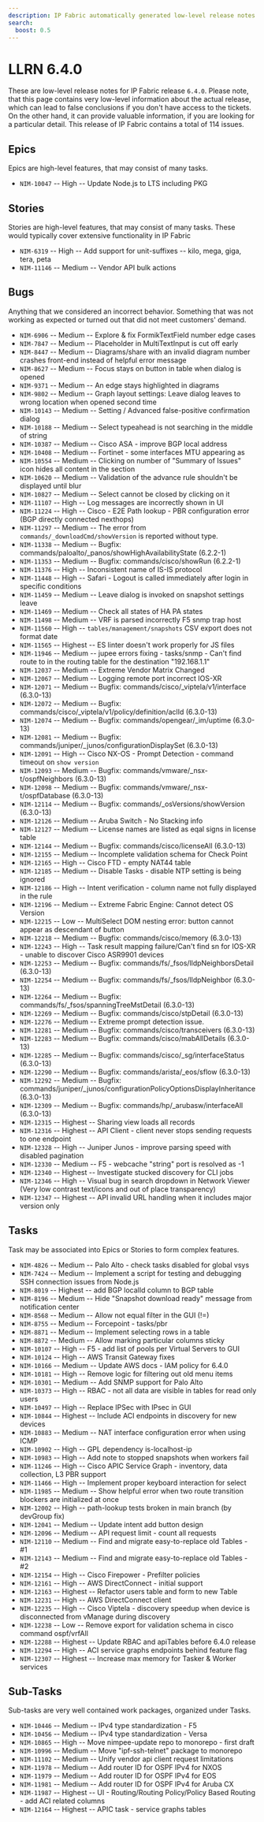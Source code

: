 ```yaml
---
description: IP Fabric automatically generated low-level release notes for version 6.4.0.
search:
  boost: 0.5
---
```


# LLRN 6.4.0

These are low-level release notes for IP Fabric release `6.4.0`. Please note, that this page contains very low-level information about the actual release, which can lead to false conclusions if you don't have access to the tickets. On the other hand, it can provide valuable information, if you are looking for a particular detail. This release of IP Fabric contains a total of 114 issues.

## Epics

Epics are high-level features, that may consist of many tasks.

- `NIM-10047` -- High -- Update Node.js to LTS including PKG

## Stories

Stories are high-level features, that may consist of many tasks. These would typically cover extensive functionality in IP Fabric

- `NIM-6319` -- High -- Add support for unit-suffixes -- kilo, mega, giga, tera, peta
- `NIM-11146` -- Medium -- Vendor API bulk actions

## Bugs

Anything that we considered an incorrect behavior. Something that was not working as expected or turned out that did not meet customers' demand.

- `NIM-6906` -- Medium -- Explore & fix FormikTextField number edge cases
- `NIM-7847` -- Medium -- Placeholder in MultiTextInput is cut off early
- `NIM-8447` -- Medium -- Diagrams/share with an invalid diagram number crashes front-end instead of helpful error message
- `NIM-8627` -- Medium -- Focus stays on button in table when dialog is opened
- `NIM-9371` -- Medium -- An edge stays highlighted in diagrams
- `NIM-9802` -- Medium -- Graph layout settings: Leave dialog leaves to wrong location when opened second time
- `NIM-10143` -- Medium -- Setting / Advanced false-positive confirmation dialog
- `NIM-10188` -- Medium -- Select typeahead is not searching in the middle of string
- `NIM-10387` -- Medium -- Cisco ASA - improve BGP local address
- `NIM-10408` -- Medium -- Fortinet - some interfaces MTU appearing as <empty>
- `NIM-10554` -- Medium -- Clicking on number of "Summary of Issues" icon hides all content in the section
- `NIM-10620` -- Medium -- Validation of the advance rule shouldn't be displayed until blur
- `NIM-10827` -- Medium -- Select cannot be closed by clicking on it
- `NIM-11107` -- High -- Log messages are incorrectly shown in UI
- `NIM-11224` -- High -- Cisco - E2E Path lookup - PBR configuration error (BGP directly connected nexthops)
- `NIM-11297` -- Medium -- The error from `commands/_downloadCmd/showVersion` is reported without type.
- `NIM-11338` -- Medium -- Bugfix: commands/paloalto/_panos/showHighAvailabilityState (6.2.2-1)
- `NIM-11353` -- Medium -- Bugfix: commands/cisco/showRun (6.2.2-1)
- `NIM-11376` -- High -- Inconsistent name of IS-IS protocol
- `NIM-11448` -- High -- Safari - Logout is called immediately after login in specific conditions
- `NIM-11459` -- Medium -- Leave dialog is invoked on snapshot settings leave
- `NIM-11469` -- Medium -- Check all states of HA PA states
- `NIM-11498` -- Medium -- VRF is parsed incorrectly F5 snmp trap host
- `NIM-11560` -- High -- `tables/management/snapshots` CSV export does not format date
- `NIM-11565` -- Highest -- ES linter doesn't work properly for JS files
- `NIM-11946` -- Medium -- jupee errors fixing - tasks/snmp - Can't find route to in the routing table for the destination "192.168.1.1"
- `NIM-12037` -- Medium -- Extreme Vendor Matrix Changed
- `NIM-12067` -- Medium -- Logging remote port incorrect IOS-XR
- `NIM-12071` -- Medium -- Bugfix: commands/cisco/_viptela/v1/interface (6.3.0-13)
- `NIM-12072` -- Medium -- Bugfix: commands/cisco/_viptela/v1/policy/definition/aclId (6.3.0-13)
- `NIM-12074` -- Medium -- Bugfix: commands/opengear/_im/uptime (6.3.0-13)
- `NIM-12081` -- Medium -- Bugfix: commands/juniper/_junos/configurationDisplaySet (6.3.0-13)
- `NIM-12091` -- High -- Cisco NX-OS - Prompt Detection - command timeout on `show version`
- `NIM-12093` -- Medium -- Bugfix: commands/vmware/_nsx-t/ospfNeighbors (6.3.0-13)
- `NIM-12098` -- Medium -- Bugfix: commands/vmware/_nsx-t/ospfDatabase (6.3.0-13)
- `NIM-12114` -- Medium -- Bugfix: commands/_osVersions/showVersion (6.3.0-13)
- `NIM-12126` -- Medium -- Aruba Switch - No Stacking info
- `NIM-12127` -- Medium -- License names are listed as eqal signs in license table
- `NIM-12144` -- Medium -- Bugfix: commands/cisco/licenseAll (6.3.0-13)
- `NIM-12155` -- Medium -- Incomplete validation schema for Check Point
- `NIM-12165` -- High -- Cisco FTD - empty NAT44 table
- `NIM-12185` -- Medium -- Disable Tasks - disable NTP setting is being ignored
- `NIM-12186` -- High -- Intent verification - column name not fully displayed in the rule
- `NIM-12196` -- Medium -- Extreme Fabric Engine: Cannot detect OS Version
- `NIM-12215` -- Low -- MultiSelect DOM nesting error: button cannot appear as descendant of button
- `NIM-12218` -- Medium -- Bugfix: commands/cisco/memory (6.3.0-13)
- `NIM-12243` -- High -- Task result mapping failure/Can't find sn for IOS-XR - unable to discover Cisco ASR9901 devices
- `NIM-12253` -- Medium -- Bugfix: commands/fs/_fsos/lldpNeighborsDetail (6.3.0-13)
- `NIM-12254` -- Medium -- Bugfix: commands/fs/_fsos/lldpNeighbor (6.3.0-13)
- `NIM-12264` -- Medium -- Bugfix: commands/fs/_fsos/spanningTreeMstDetail (6.3.0-13)
- `NIM-12269` -- Medium -- Bugfix: commands/cisco/stpDetail (6.3.0-13)
- `NIM-12276` -- Medium -- Extreme prompt detection issue.
- `NIM-12281` -- Medium -- Bugfix: commands/cisco/transceivers (6.3.0-13)
- `NIM-12283` -- Medium -- Bugfix: commands/cisco/mabAllDetails (6.3.0-13)
- `NIM-12285` -- Medium -- Bugfix: commands/cisco/_sg/interfaceStatus (6.3.0-13)
- `NIM-12290` -- Medium -- Bugfix: commands/arista/_eos/sflow (6.3.0-13)
- `NIM-12292` -- Medium -- Bugfix: commands/juniper/_junos/configurationPolicyOptionsDisplayInheritance (6.3.0-13)
- `NIM-12309` -- Medium -- Bugfix: commands/hp/_arubasw/interfaceAll (6.3.0-13)
- `NIM-12315` -- Highest -- Sharing view loads all records
- `NIM-12316` -- Highest -- API Client - client never stops sending requests to one endpoint
- `NIM-12328` -- High -- Juniper Junos - improve parsing speed with disabled pagination
- `NIM-12330` -- Medium -- F5 - webcache "string" port is resolved as -1
- `NIM-12340` -- Highest -- Investigate stucked discovery for CLI jobs
- `NIM-12346` -- High -- Visual bug in search dropdown in Network Viewer (Very low contrast text/icons and out of place transparency)
- `NIM-12347` -- Highest -- API invalid URL handling when it includes major version only

## Tasks

Task may be associated into Epics or Stories to form complex features.

- `NIM-4826` -- Medium -- Palo Alto - check tasks disabled for global vsys
- `NIM-7424` -- Medium -- Implement a script for testing and debugging SSH connection issues from Node.js
- `NIM-8019` -- Highest -- add BGP localId column to BGP table
- `NIM-8196` -- Medium -- Hide "Snapshot download ready" message from notification center
- `NIM-8568` -- Medium -- Allow not equal filter in the GUI (!=)
- `NIM-8755` -- Medium -- Forcepoint - tasks/pbr
- `NIM-8871` -- Medium -- Implement selecting rows in a table
- `NIM-8872` -- Medium -- Allow marking particular columns sticky
- `NIM-10107` -- High -- F5 - add list of pools per Virtual Servers to GUI
- `NIM-10124` -- High -- AWS Transit Gateway fixes
- `NIM-10166` -- Medium -- Update AWS docs - IAM policy for 6.4.0
- `NIM-10181` -- High -- Remove logic for filtering out old menu items
- `NIM-10301` -- Medium -- Add SNMP support for Palo Alto
- `NIM-10373` -- High -- RBAC - not all data are visible in tables for read only users
- `NIM-10497` -- High -- Replace IPSec with IPsec in GUI
- `NIM-10844` -- Highest -- Include ACI endpoints in discovery for new devices
- `NIM-10883` -- Medium -- NAT interface configuration error when using ICMP
- `NIM-10902` -- High -- GPL dependency is-localhost-ip
- `NIM-10983` -- High -- Add note to stopped snapshots when workers fail
- `NIM-11246` -- High -- Cisco APIC Service Graph - inventory, data collection, L3 PBR support
- `NIM-11466` -- High -- Implement proper keyboard interaction for select
- `NIM-11985` -- Medium -- Show helpful error when two route transition blockers are initialized at once
- `NIM-12002` -- High -- path-lookup tests broken in main branch (by devGroup fix)
- `NIM-12041` -- Medium -- Update intent add button design
- `NIM-12096` -- Medium -- API request limit - count all requests
- `NIM-12110` -- Medium -- Find and migrate easy-to-replace old Tables - #1
- `NIM-12143` -- Medium -- Find and migrate easy-to-replace old Tables - #2
- `NIM-12154` -- High -- Cisco Firepower - Prefilter policies
- `NIM-12161` -- High -- AWS DirectConnect - initial support
- `NIM-12163` -- Highest -- Refactor users table and form to new Table
- `NIM-12231` -- High -- AWS DirectConnect client
- `NIM-12235` -- High -- Cisco Viptela - discovery speedup when device is disconnected from vManage during discovery
- `NIM-12238` -- Low -- Remove export for validation schema in cisco command ospf/vrfAll
- `NIM-12288` -- Highest -- Update RBAC and apiTables before 6.4.0 release
- `NIM-12294` -- High -- ACI service graphs endpoints behind feature flag
- `NIM-12307` -- Highest -- Increase max memory for Tasker & Worker services

## Sub-Tasks

Sub-tasks are very well contained work packages, organized under Tasks.

- `NIM-10446` -- Medium -- IPv4 type standardization - F5
- `NIM-10456` -- Medium -- IPv4 type standardization - Versa
- `NIM-10865` -- High -- Move nimpee-update repo to monorepo - first draft
- `NIM-10996` -- Medium -- Move "ipf-ssh-telnet" package to monorepo
- `NIM-11102` -- Medium -- Unify vendor api client request limitations
- `NIM-11978` -- Medium -- Add router ID for OSPF IPv4 for NXOS
- `NIM-11979` -- Medium -- Add router ID for OSPF IPv4 for EOS
- `NIM-11981` -- Medium -- Add router ID for OSPF IPv4 for Aruba CX
- `NIM-11987` -- Highest -- UI - Routing/Routing Policy/Policy Based Routing - add ACI related columns
- `NIM-12164` -- Highest -- APIC task - service graphs tables
